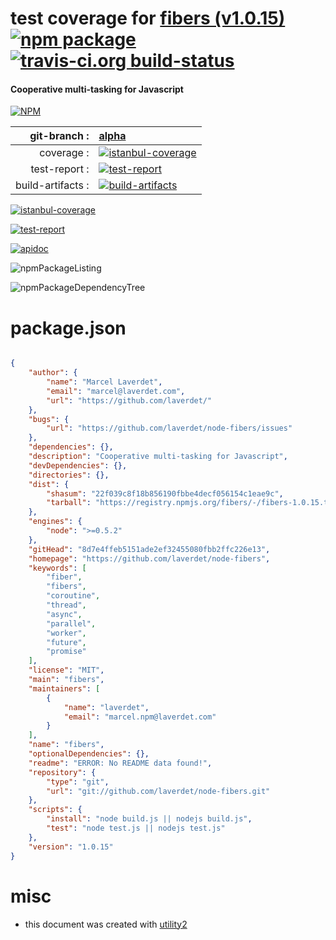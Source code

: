 # test coverage for  [fibers (v1.0.15)](https://github.com/laverdet/node-fibers)  [![npm package](https://img.shields.io/npm/v/npmtest-fibers.svg?style=flat-square)](https://www.npmjs.org/package/npmtest-fibers) [![travis-ci.org build-status](https://api.travis-ci.org/npmtest/node-npmtest-fibers.svg)](https://travis-ci.org/npmtest/node-npmtest-fibers)
#### Cooperative multi-tasking for Javascript

[![NPM](https://nodei.co/npm/fibers.png?downloads=true)](https://www.npmjs.com/package/fibers)

| git-branch : | [alpha](https://github.com/npmtest/node-npmtest-fibers/tree/alpha)|
|--:|:--|
| coverage : | [![istanbul-coverage](https://npmtest.github.io/node-npmtest-fibers/build/coverage.badge.svg)](https://npmtest.github.io/node-npmtest-fibers/build/coverage.html/index.html)|
| test-report : | [![test-report](https://npmtest.github.io/node-npmtest-fibers/build/test-report.badge.svg)](https://npmtest.github.io/node-npmtest-fibers/build/test-report.html)|
| build-artifacts : | [![build-artifacts](https://npmtest.github.io/node-npmtest-fibers/glyphicons_144_folder_open.png)](https://github.com/npmtest/node-npmtest-fibers/tree/gh-pages/build)|

[![istanbul-coverage](https://npmtest.github.io/node-npmtest-fibers/build/screenCapture.buildCustomOrg.browser.coverage.html.png)](https://npmtest.github.io/node-npmtest-fibers/build/coverage.html/index.html)

[![test-report](https://npmtest.github.io/node-npmtest-fibers/build/screenCapture.buildCustomOrg.browser.%252Fhome%252Ftravis%252Fbuild%252Fnpmtest%252Fnode-npmtest-fibers%252Ftmp%252Fbuild%252Ftest-report.html.png)](https://npmtest.github.io/node-npmtest-fibers/build/test-report.html)

[![apidoc](https://npmdoc.github.io/node-npmdoc-fibers/build/screenCapture.buildApidoc.browser.%252Fhome%252Ftravis%252Fbuild%252Fnpmdoc%252Fnode-npmdoc-fibers%252Ftmp%252Fbuild%252Fapidoc.html.png)](https://npmdoc.github.io/node-npmdoc-fibers/build/apidoc.html)

![npmPackageListing](https://npmtest.github.io/node-npmtest-fibers/build/screenCapture.npmPackageListing.svg)

![npmPackageDependencyTree](https://npmtest.github.io/node-npmtest-fibers/build/screenCapture.npmPackageDependencyTree.svg)



# package.json

```json

{
    "author": {
        "name": "Marcel Laverdet",
        "email": "marcel@laverdet.com",
        "url": "https://github.com/laverdet/"
    },
    "bugs": {
        "url": "https://github.com/laverdet/node-fibers/issues"
    },
    "dependencies": {},
    "description": "Cooperative multi-tasking for Javascript",
    "devDependencies": {},
    "directories": {},
    "dist": {
        "shasum": "22f039c8f18b856190fbbe4decf056154c1eae9c",
        "tarball": "https://registry.npmjs.org/fibers/-/fibers-1.0.15.tgz"
    },
    "engines": {
        "node": ">=0.5.2"
    },
    "gitHead": "8d7e4ffeb5151ade2ef32455080fbb2ffc226e13",
    "homepage": "https://github.com/laverdet/node-fibers",
    "keywords": [
        "fiber",
        "fibers",
        "coroutine",
        "thread",
        "async",
        "parallel",
        "worker",
        "future",
        "promise"
    ],
    "license": "MIT",
    "main": "fibers",
    "maintainers": [
        {
            "name": "laverdet",
            "email": "marcel.npm@laverdet.com"
        }
    ],
    "name": "fibers",
    "optionalDependencies": {},
    "readme": "ERROR: No README data found!",
    "repository": {
        "type": "git",
        "url": "git://github.com/laverdet/node-fibers.git"
    },
    "scripts": {
        "install": "node build.js || nodejs build.js",
        "test": "node test.js || nodejs test.js"
    },
    "version": "1.0.15"
}
```



# misc
- this document was created with [utility2](https://github.com/kaizhu256/node-utility2)
